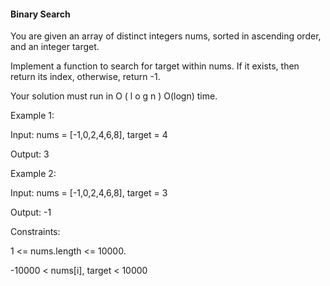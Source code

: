 #### Binary Search

You are given an array of distinct integers nums, sorted in ascending order, and an integer target.

Implement a function to search for target within nums. If it exists, then return its index, otherwise, return -1.

Your solution must run in
O
(
l
o
g
n
)
O(logn) time.

Example 1:

Input: nums = [-1,0,2,4,6,8], target = 4

Output: 3

Example 2:

Input: nums = [-1,0,2,4,6,8], target = 3

Output: -1

Constraints:

1 <= nums.length <= 10000.

-10000 < nums[i], target < 10000